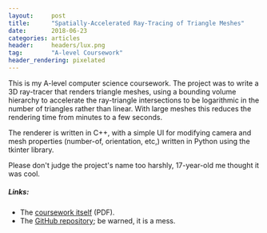 ```yaml
---
layout:     post
title:      "Spatially-Accelerated Ray-Tracing of Triangle Meshes"
date:       2018-06-23
categories: articles
header:     headers/lux.png
tag:        "A-level Coursework"
header_rendering: pixelated
---
```


This is my A-level computer science coursework. The project was to write a 3D ray-tracer that renders triangle meshes, using a bounding volume hierarchy to accelerate the ray-triangle intersections to be logarithmic in the number of triangles rather than linear. With large meshes this reduces the rendering time from minutes to a few seconds.

The renderer is written in C++, with a simple UI for modifying camera and mesh properties (number-of, orientation, etc,) written in Python using the tkinter library.

Please don't judge the project's name too harshly, 17-year-old me thought it was cool.

##### Links:

- The [coursework itself](https://benmandrew.s3.amazonaws.com/lux/lux.pdf) (PDF).
- The [GitHub repository](https://github.com/benmandrew/ProjectLux); be warned, it is a mess.
